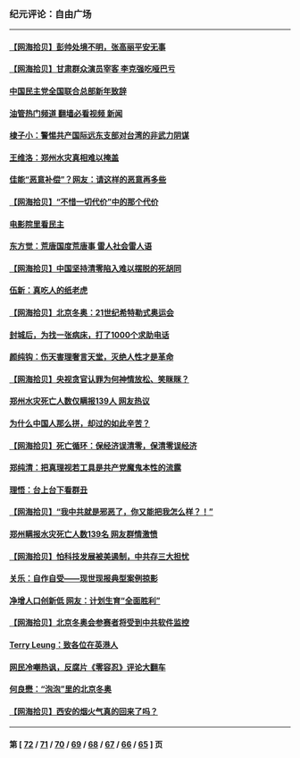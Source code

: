 ### 纪元评论：自由广场
---
#### [【网海拾贝】彭帅处境不明，张高丽平安无事](../../pages/nsc993/n13544551.md?02020330) 
#### [【网海拾贝】甘肃群众演员宰客 李克强吃哑巴亏](../../pages/nsc993/n13546506.md?02020330) 
#### [中国民主党全国联合总部新年致辞](../../pages/nsc993/n13546065.md?02020330) 
#### [油管热门频道 翻墙必看视频 新闻](ok?02020330)
#### [棣子小：警惕共产国际远东支部对台湾的非武力阴谋](../../pages/nsc993/n13543797.md?02020330) 
#### [王维洛：郑州水灾真相难以掩盖](../../pages/nsc993/n13541256.md?02020330) 
#### [佳能“恶意补偿”？网友：请这样的恶意再多些](../../pages/nsc993/n13538850.md?02020330) 
#### [【网海拾贝】“不惜一切代价”中的那个代价](../../pages/nsc993/n13534745.md?02020330) 
#### [电影院里看民主](../../pages/nsc993/n13534505.md?02020330) 
#### [东方觉：荒唐国度荒唐事 雷人社会雷人语](../../pages/nsc993/n13534222.md?02020330) 
#### [【网海拾贝】中国坚持清零陷入难以摆脱的死胡同](../../pages/nsc993/n13530282.md?02020330) 
#### [伍新：真吃人的纸老虎](../../pages/nsc993/n13530314.md?02020330) 
#### [【网海拾贝】北京冬奥：21世纪希特勒式奥运会](../../pages/nsc993/n13528201.md?02020330) 
#### [封城后，为找一张病床，打了1000个求助电话](../../pages/nsc993/n13525687.md?02020330) 
#### [颜纯钩：伤天害理奢言天堂，灭绝人性才是革命](../../pages/nsc993/n13525987.md?02020330) 
#### [【网海拾贝】央视贪官认罪为何神情放松、笑眯眯？](../../pages/nsc993/n13525841.md?02020330) 
#### [郑州水灾死亡人数仅瞒报139人 网友热议](../../pages/nsc993/n13523907.md?02020330) 
#### [为什么中国人那么拼，却过的如此辛苦？](../../pages/nsc993/n13522372.md?02020330) 
#### [【网海拾贝】死亡循环：保经济误清零，保清零误经济](../../pages/nsc993/n13523876.md?02020330) 
#### [郑纯清：把真理视若工具是共产党魔鬼本性的流露](../../pages/nsc993/n13523791.md?02020330) 
#### [理悟：台上台下看群丑](../../pages/nsc993/n13523677.md?02020330) 
#### [【网海拾贝】“我中共就是邪恶了，你又能把我怎么样？！”](../../pages/nsc993/n13522332.md?02020330) 
#### [郑州瞒报水灾死亡人数139名 网友群情激愤](../../pages/nsc993/n13522192.md?02020330) 
#### [【网海拾贝】怕科技发展被美遏制，中共存三大担忧](../../pages/nsc993/n13520639.md?02020330) 
#### [关乐：自作自受——现世现报典型案例掠影](../../pages/nsc993/n13520601.md?02020330) 
#### [净增人口创新低 网友：计划生育“全面胜利”](../../pages/nsc993/n13517857.md?02020330) 
#### [【网海拾贝】北京冬奥会参赛者将受到中共软件监控](../../pages/nsc993/n13517808.md?02020330) 
#### [Terry Leung：致各位在英港人](../../pages/nsc993/n13516182.md?02020330) 
#### [网民冷嘲热讽，反腐片《零容忍》评论大翻车](../../pages/nsc993/n13515413.md?02020330) 
#### [何良懋：“泡泡”里的北京冬奥](../../pages/nsc993/n13503702.md?02020330) 
#### [【网海拾贝】西安的烟火气真的回来了吗？](../../pages/nsc993/n13515335.md?02020330) 

---
#### 第 [ [72](./72.md?02020330) / [71](./71.md?02020330) / [70](./70.md?02020330) / [69](./69.md?02020330) / [68](./68.md?02020330) / [67](./67.md?02020330) / [66](./66.md?02020330) / [65](./65.md?02020330) ] 页
